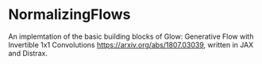 # NormalizingFlows

An implemtation of the basic building blocks of Glow: Generative Flow with Invertible 1x1 Convolutions https://arxiv.org/abs/1807.03039,
written in JAX and Distrax.